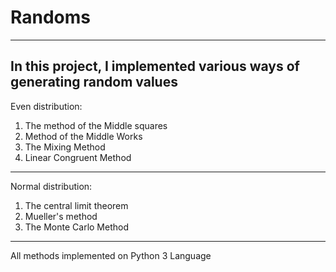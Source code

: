 # Randoms
---
In this project, I implemented various ways of generating random values
---
Even distribution:
1. The method of the Middle squares
2. Method of the Middle Works
3. The Mixing Method
4. Linear Congruent Method
---
Normal distribution:
1. The central limit theorem
2. Mueller's method
3. The Monte Carlo Method
---
All methods implemented on Python 3 Language

